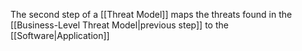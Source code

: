 The second step of a [[Threat Model]] maps the threats found in the [[Business-Level Threat Model|previous step]] to the [[Software|Application]]